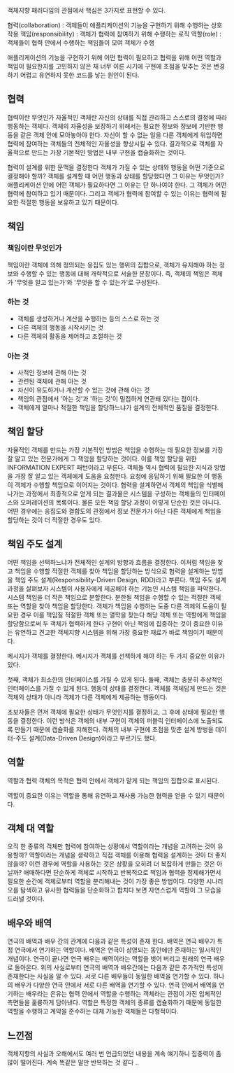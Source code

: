 객체지향 패러다임의 관점에서 핵심은 3가지로 표현할 수 있다.

협력(collaboration) : 객체들이 애플리케이션의 기능을 구현하기 위해 수행하는 상호작용
책임(responsibility) : 객체가 협력에 참여하기 위해 수행하는 로직
역할(role) : 객체들이 협력 안에서 수행하는 책임들이 모여 객체가 수행

애플리케이션의 기능을 구현하기 위해 어떤 협력이 필요하고 협력을 위해 어떤 역할과 책임이 필요한지를 고민하지 않은 채 너무 이른 시기에 구현에 초점을 맞추는 것은 변경하기 어렵고 유연하지 못한 코드를 낳는 원인이 된다.

## 협력
협력이란 무엇인가 
자율적인 객체란 자신의 상태를 직접 관리하고 스스로의 결정에 따라 행동하는 객체다. 객체의 자율성을 보장하기 위해서는 필요한 정보와 정보에 기반한 행동을 같은 객체 안에 모아놓아야 한다.
자신이 할 수 없는 일을 다른 객체에게 위임하면 협력에 참여하는 객체들의 전체적인 자율성을 향상시킬 수 있다.
결과적으로 객체를 자율적으로 만드는 가장 기본적인 방법은 내부 구현을 캡슐화하는 것이다.

협력이 설계를 위한 문맥을 결정한다
객체가 가질 수 있는 상태와 행동을 어떤 기준으로 결정해야 할까?
객체를 설계할 때 어떤 행동과 상태를 할당했다면 그 이유는 무엇인가?
애플리케이션 안에 어떤 객체가 필요하다면 그 이유는 단 하나여야 한다. 그 객체가 어떤 협력에 참여하고 있기 때문이다. 그리고 객체가 협력에 참여할 수 있는 이유는 협력에 필요한 적절한 행동을 보유하고 있기 때문이다.

## 책임
### 책임이란 무엇인가
책임이란 객체에 의해 정의되는 응집도 있는 행위의 집합으로, 객체가 유지해야 하는 정보와 수행할 수 있는 행동에 대해 개략적으로 서술한 문장이다. 즉, 객체의 책임은 객체가 '무엇을 알고 있는가'와 '무엇을 할 수 있는가'로 구성된다.
### 하는 것
- 객체를 생성하거나 계산을 수행하는 등의 스스로 하는 것
- 다른 객체의 행동을 시작시키는 것
- 다른 객체의 활동을 제어하고 조절하는 것

### 아는 것
- 사적인 정보에 관해 아는 것
- 관련된 객체에 관해 아는 것
- 자신이 유도하거나 계산할 수 있는 것에 관해 아는 것
- 책임의 관점에서 '아는 것'과 '하는 것'이 밀접하게 연관돼 있다는 점이다.
- 객체에게 얼마나 적절한 책임을 할당하느냐가 설계의 전체적인 품질을 결정한다.

## 책임 할당
자율적인 객체를 만드는 가장 기본적인 방법은 책임을 수행하는 데 필요한 정보를 가장 잘 알고 있는 전문가에게 그 책임을 할당하는 것이다. 이를 책임 할당을 위한 INFORMATION EXPERT 패턴이라고 부른다.
객체들 역시 협력에 필요한 지식과 방법을 가장 잘 알고 있는 객체에게 도움을 요청한다. 요청에 응답하기 위해 필요한 이 행동이 객체가 수행할 책임으로 이어지는 것이다.
협력을 설계하면서 객체의 책임을 식별해 나가는 과정에서 최종적으로 얻게 되는 결과물은 시스템을 구성하는 객체들의 인터페이스와 오퍼레이션의 목록이다.
물론 모든 책임 할당 과정이 이렇게 단순한 것은 아니다. 어떤 경우에는 응집도와 결합도의 관점에서 정보 전문가가 아닌 다른 객체에게 책임을 할당하는 것이 더 적절한 경우도 있다.

## 책임 주도 설계
어떤 책임을 선택하느냐가 전체적인 설계의 방향과 흐름을 결정한다. 이처럼 책임을 찾고 책임을 수행할 적절한 객체를 찾아 책임을 할당하는 방식으로 협력을 설계하는 방법을 책임 주도 설계(Responsibility-Driven Design, RDD)라고 부른다.
책임 주도 설계 과정을 살펴보자
시스템이 사용자에게 제공해야 하는 기능인 시스템 책임을 파악한다.
시스템 책임을 더 작은 책임으로 분할한다.
분한될 책임을 수행할 수 있는 적절한 객체 또는 역할을 찾아 책임을 할당한다.
객체가 책임을 수행하는 도중 다른 객체의 도움이 필요한 경우 이를 책임질 적절한 객체 또는 열학을 찾는다
해당 객체 또는 역할에게 책임을 할당함으로써 두 객체가 협력하게 한다
구현이 아닌 책임에 집중하는 것이 중요한 이유는 유연하고 견고한 객체지향 시스템을 위해 가장 중요한 재료가 바로 책임이기 때문이다.

메시지가 객체를 결정한다.
메시지가 객체를 선책하게 해야 하는 두 가지 중요한 이유가 있다.

첫째, 객체가 최소한의 인터페이스를 가질 수 있게 된다.
둘째, 객체는 충분히 추상적인 인터페이스를 가질 수 있게 된다.
행동이 상태를 결정한다.
객체를 객체답게 만드는 것은 객체의 상태가 아니라 객체가 다른 객체에게 제공하는 행동이다.

초보자들은 먼저 객체에 필요한 상태가 무엇인지를 결정하고, 그 후에 상태에 필요한 행동을 결정한다. 이런 방식은 객체의 내부 구현이 객체의 퍼블릭 인터페이스에 노출되도록 만들기 때문에 캡슐화를 저해한다. 객체의 내부 구현에 초점을 맞춘 설계 방벙을 데이터-주도 설계(Data-Driven Design)이라고 부르기도 했다.

## 역할
역할과 협력
객체의 목적은 협력 안에서 객체가 맡게 되는 책임의 집합으로 표시된다.

역할이 중요한 이유는 역할을 통해 유연하고 재사용 가능한 협력을 얻을 수 있기 때문이다.

## 객체 대 역할
오직 한 종류의 객체만 협력에 참여하는 상황에서 역할이라는 개념을 고려하는 것이 유용할까?
역할이라는 개념을 생략하고 직접 객체를 이용해 협력을 설계하는 것이 더 좋지 않을까?
이런 경우에 역할을 사용하는 것은 상황을 오히려 더 복잡하게 만들는 것은 아닐까?
애매하다면 단순하게 객체로 시작하고 반복적으로 책임과 협력을 정제해가면서 필요한 순간에 객체로부터 역할을 분리해내는 것이 가장 좋은 방법이다.
다양한 시나리오를 탐색하고 유사한 협력들을 단순화하고 합치다 보면 자연스럽게 역할이 그 모습을 드러낼 것이다.

## 배우와 배역
연극의 배역과 배우 간의 관계에 다음과 같은 특성이 존재 한다.
배역은 연극 배우가 특정 연극에서 연기하는 역할이다.
배역은 연극이 상영되는 동안에만 존재하는 일시적인 개념이다.
연극이 끝나면 연극 배우는 배역이라는 역할을 벗어 버리고 원래의 연극 배우로 돌아온다.
위의 사실로부터 연극의 배역과 배우간에는 다음과 같은 추가적인 특성이 존재한다는 사실을 알 수 있다.
서로 다른 배우들이 동일한 배역을 연기할 수 있다.
하나의 배우가 다양한 연극 안에서 서로 다른 배역을 연기할 수 있다.
연극 안에서 배역을 연기하는 배우라는 은유는 협력 안에서 역할을 수행하는 객체라는 관점이 가진 입체적인 측면들을 훌륭하게 담아낸다.
역할은 특정한 객체의 종류를 캡슐화하기 때문에 동일한 역할을 수행하고 계약을 준수하는 대체 가능한 객체들은 다형적이다.


## 느낀점
객체지향의 사실과 오해에서도 여러 번 언급되었던 내용을 계속 얘기하니 집중력이 좀 많이 떨어진다. 계속 똑같은 말만 반복하는 것 같다 ..
